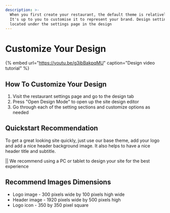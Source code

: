 ```yaml
---
description: >-
  When you first create your restaurant, the default theme is relatively blank.
  It's up to you to customise it to represent your brand. Design settings are
  located under the settings page in the design
---
```


# Customize Your Design

{% embed url="https://youtu.be/g3ibBakpqMU" caption="Design video tutorial" %}

## How To Customize Your Design

1. Visit the restaurant settings page and go to the design tab
2. Press "Open Design Mode" to open up the site design editor
3. Go through each of the setting sections and customize options as needed 

## Quickstart Recommendation

To get a great looking site quickly, just use our base theme, add your logo and add a nice header background image. It also helps to have a nice header title and subtitle.

\|\| We recommend using a PC or tablet to design your site for the best experience

## Recommend Images Dimensions

* Logo image - 300 pixels wide by 100 pixels high wide
* Header image - 1920 pixels wide by 500 pixels high
* Logo icon - 350 by 350 pixel square

